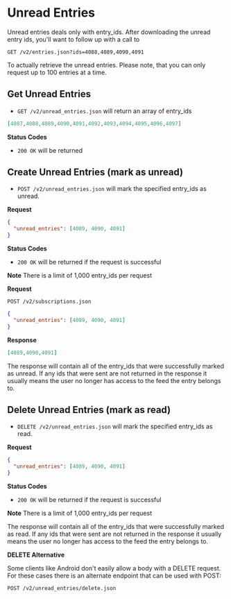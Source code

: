 Unread Entries
==============

Unread entries deals only with entry_ids. After downloading the unread entry ids, you'll want to follow up with a call to

`GET /v2/entries.json?ids=4088,4089,4090,4091`

To actually retrieve the unread entries. Please note, that you can only request up to 100 entries at a time.

Get Unread Entries
------------------

 - `GET /v2/unread_entries.json` will return an array of entry_ids


```json
[4087,4088,4089,4090,4091,4092,4093,4094,4095,4096,4097]
```

**Status Codes**

- `200 OK` will be returned

Create Unread Entries (mark as unread)
--------------------------------------

- `POST /v2/unread_entries.json` will mark the specified entry_ids as unread.

**Request**

```json
{
  "unread_entries": [4089, 4090, 4091]
}
```

**Status Codes**

- `200 OK` will be returned if the request is successful

**Note** There is a limit of 1,000 entry_ids per request

**Request**

`POST /v2/subscriptions.json`

```json
{
  "unread_entries": [4089, 4090, 4091]
}
```

**Response**

```json
[4089,4090,4091]
```

The response will contain all of the entry_ids that were successfully marked as unread. If any ids that were sent are not returned in the response it usually means the user no longer has access to the feed the entry belongs to.

Delete Unread Entries (mark as read)
------------------------------------

- `DELETE /v2/unread_entries.json` will mark the specified entry_ids as read.

**Request**

```json
{
  "unread_entries": [4089, 4090, 4091]
}
```

**Status Codes**

- `200 OK` will be returned if the request is successful

**Note** There is a limit of 1,000 entry_ids per request

The response will contain all of the entry_ids that were successfully marked as read. If any ids that were sent are not returned in the response it usually means the user no longer has access to the feed the entry belongs to.

**DELETE Alternative**

Some clients like Android don't easily allow a body with a DELETE request. For these cases there is an alternate endpoint that can be used with POST:

`POST /v2/unread_entries/delete.json`
